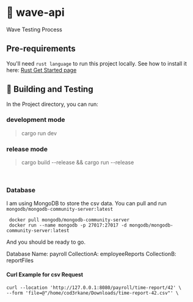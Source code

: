 # 🚀 wave-api
Wave Testing Process

## Pre-requirements
You'll need `rust language` to run this project locally.
See how to install it here: [Rust Get Started page](https://www.rust-lang.org/learn/get-started)

## 🔧 Building and Testing
In the Project directory, you can run:

### development mode
> cargo run dev

### release mode
> cargo build --release && cargo run --release

<br/>

### Database
I am using MongoDB to store the csv data. You can pull and run `mongodb/mongodb-community-server:latest`

``` shell
 docker pull mongodb/mongodb-community-server
 docker run --name mongodb -p 27017:27017 -d mongodb/mongodb-community-server:latest
```
And you should be ready to go.

Database Name: payroll
CollectionA: employeeReports
CollectionB: reportFiles

#### Curl Example for csv Request

``` curl-config
curl --location 'http://127.0.0.1:8080/payroll/time-report/42' \
--form 'file=@"/home/cod3rkane/Downloads/time-report-42.csv"' \
```
